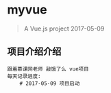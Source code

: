 # myvue

> A Vue.js project  2017-05-09

## 项目介绍介绍

```		
跟着慕课网老师 敲饿了么 vue项目
每天记录进度:
	# 2017-05-09 项目启动

```
